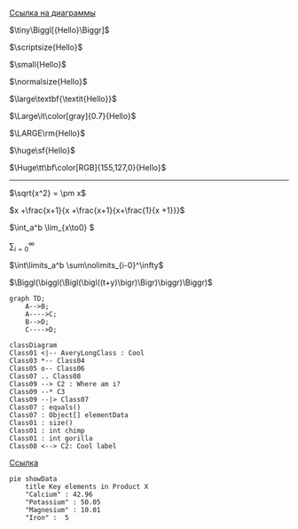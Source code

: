 [Ссылка на диаграммы](https://docs.github.com/en/get-started/writing-on-github/working-with-advanced-formatting/creating-diagrams#creating-stl-3d-models)



$\tiny\Biggl[{Hello}\Biggr]$

$\scriptsize{Hello}$

$\small{Hello}$

$\normalsize{Hello}$

$\large\textbf{\textit{Hello}}$

$\Large\it\color[gray]{0.7}{Hello}$

$\LARGE\rm{Hello}$

$\huge\sf{Hello}$

$\Huge\tt\bf\color[RGB]{155,127,0}{Hello}$

---

$\sqrt{x^2} = \pm x$ 

$x +\frac{x+1}{x +\frac{x+1}{x+\frac{1}{x +1}}}$

$\int_a^b  \lim_{x\to0} $

$\sum\nolimits _{i=0} ^ \infty$

$\int\limits_a^b \sum\nolimits_{i-0}^\infty$

$\Biggl(\biggl(\Bigl(\bigl((t+y)\bigr)\Bigr)\biggr)\Biggr)$

```mermaid
graph TD;
    A-->B;
    A---->C;
    B-->D;
    C---->D;
```

```mermaid
classDiagram
Class01 <|-- AveryLongClass : Cool
Class03 *-- Class04
Class05 o-- Class06
Class07 .. Class08
Class09 --> C2 : Where am i?
Class09 --* C3
Class09 --|> Class07
Class07 : equals()
Class07 : Object[] elementData
Class01 : size()
Class01 : int chimp
Class01 : int gorilla
Class08 <--> C2: Cool label
```
[Ссылка](https://docs.github.com/en/get-started/writing-on-github/working-with-advanced-formatting/creating-diagrams#creating-stl-3d-models)

```mermaid
pie showData
    title Key elements in Product X
    "Calcium" : 42.96
    "Potassium" : 50.05
    "Magnesium" : 10.01
    "Iron" :  5
```
